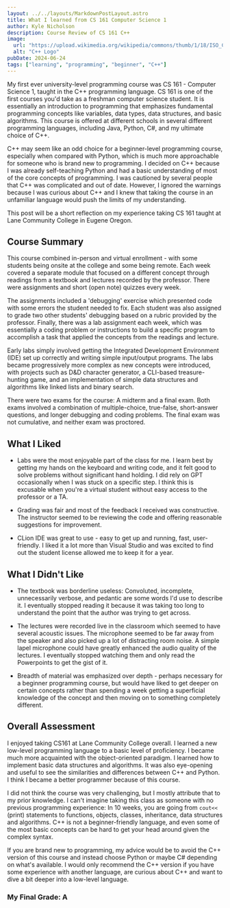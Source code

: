```yaml
---
layout: ../../layouts/MarkdownPostLayout.astro
title: What I learned from CS 161 Computer Science 1
author: Kyle Nicholson
description: Course Review of CS 161 C++
image:
  url: "https://upload.wikimedia.org/wikipedia/commons/thumb/1/18/ISO_C%2B%2B_Logo.svg/800px-ISO_C%2B%2B_Logo.svg.png"
  alt: "C++ Logo"
pubDate: 2024-06-24
tags: ["learning", "programming", "beginner", "C++"]
---
```


My first ever university-level programming course was CS 161 - Computer Science 1, taught in the C++ programming language. CS 161 is one of the first courses you'd take as a freshman computer science student. It is essentially an introduction to programming that emphasizes fundamental programming concepts like variables, data types, data structures, and basic algorithms. This course is offered at different schools in several different programming languages, including Java, Python, C#, and my ultimate choice of C++.

C++ may seem like an odd choice for a beginner-level programming course, especially when compared with Python, which is much more approachable for someone who is brand new to programming. I decided on C++ because I was already self-teaching Python and had a basic understanding of most of the core concepts of programming. I was cautioned by several people that C++ was complicated and out of date. However, I ignored the warnings because I was curious about C++ and I knew that taking the course in an unfamiliar language would push the limits of my understanding.

This post will be a short reflection on my experience taking CS 161 taught at Lane Community College in Eugene Oregon.

## Course Summary

This course combined in-person and virtual enrollment - with some students being onsite at the college and some being remote. Each week covered a separate module that focused on a different concept through readings from a textbook and lectures recorded by the professor. There were assignments and short (open note) quizzes every week.

The assignments included a 'debugging' exercise which presented code with some errors the student needed to fix. Each student was also assigned to grade two other students' debugging based on a rubric provided by the professor. Finally, there was a lab assignment each week, which was essentially a coding problem or instructions to build a specific program to accomplish a task that applied the concepts from the readings and lecture.

Early labs simply involved getting the Integrated Development Environment (IDE) set up correctly and writing simple input/output programs. The labs became progressively more complex as new concepts were introduced, with projects such as D&D character generator, a CLI-based treasure-hunting game, and an implementation of simple data structures and algorithms like linked lists and binary search.

There were two exams for the course: A midterm and a final exam. Both exams involved a combination of multiple-choice, true-false, short-answer questions, and longer debugging and coding problems. The final exam was not cumulative, and neither exam was proctored.

## What I Liked

- Labs were the most enjoyable part of the class for me. I learn best by getting my hands on the keyboard and writing code, and it felt good to solve problems without significant hand holding. I did rely on GPT occasionally when I was stuck on a specific step. I think this is excusable when you're a virtual student without easy access to the professor or a TA.

- Grading was fair and most of the feedback I received was constructive. The instructor seemed to be reviewing the code and offering reasonable suggestions for improvement.

- CLion IDE was great to use - easy to get up and running, fast, user-friendly. I liked it a lot more than Visual Studio and was excited to find out the student license allowed me to keep it for a year.

## What I Didn't Like

- The textbook was borderline useless: Convoluted, incomplete, unnecessarily verbose, and pedantic are some words I'd use to describe it. I eventually stopped reading it because it was taking too long to understand the point that the author was trying to get across.

- The lectures were recorded live in the classroom which seemed to have several acoustic issues. The microphone seemed to be far away from the speaker and also picked up a lot of distracting room noise. A simple lapel microphone could have greatly enhanced the audio quality of the lectures. I eventually stopped watching them and only read the Powerpoints to get the gist of it.

- Breadth of material was emphasized over depth - perhaps necessary for a beginner programming course, but would have liked to get deeper on certain concepts rather than spending a week getting a superficial knowledge of the concept and then moving on to something completely different.

## Overall Assessment

I enjoyed taking CS161 at Lane Community College overall. I learned a new low-level programming language to a basic level of proficiency. I became much more acquainted with the object-oriented paradigm. I learned how to implement basic data structures and algorithms. It was also eye-opening and useful to see the similarities and differences between C++ and Python. I think I became a better programmer because of this course.

I did not think the course was very challenging, but I mostly attribute that to my prior knowledge. I can't imagine taking this class as someone with no previous programming experience: In 10 weeks, you are going from `cout<<` (print) statements to functions, objects, classes, inheritance, data structures and algorithms. C++ is not a beginner-friendly language, and even some of the most basic concepts can be hard to get your head around given the complex syntax.

If you are brand new to programming, my advice would be to avoid the C++ version of this course and instead choose Python or maybe C# depending on what's available. I would only recommend the C++ version if you have some experience with another language, are curious about C++ and want to dive a bit deeper into a low-level language.

### My Final Grade: A
